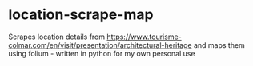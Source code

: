 # location-scrape-map

Scrapes location details from 
https://www.tourisme-colmar.com/en/visit/presentation/architectural-heritage
and maps them using folium - written in python for my own personal use